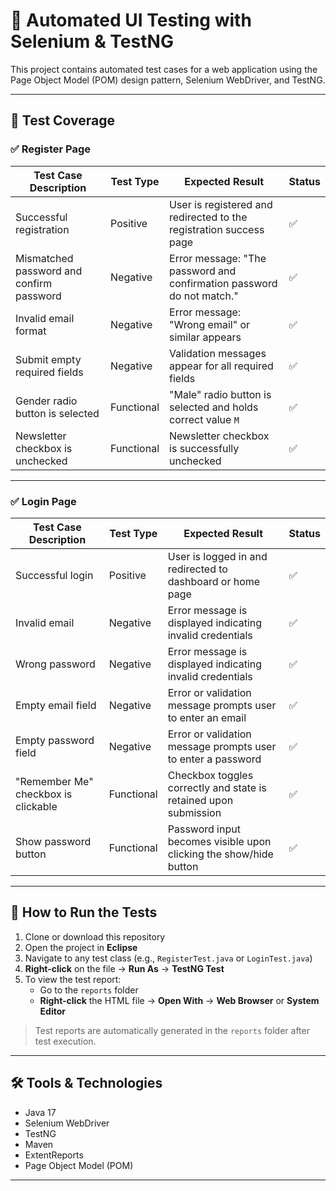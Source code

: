 # 🧪 Automated UI Testing with Selenium & TestNG

This project contains automated test cases for a web application using the Page Object Model (POM) design pattern, Selenium WebDriver, and TestNG.

---

## 📄 Test Coverage

### ✅ Register Page

| Test Case Description                         | Test Type   | Expected Result                                                                 | Status |
|-----------------------------------------------|-------------|---------------------------------------------------------------------------------|--------|
| Successful registration                       | Positive    | User is registered and redirected to the registration success page              | ✅     |
| Mismatched password and confirm password      | Negative    | Error message: "The password and confirmation password do not match."           | ✅     |
| Invalid email format                          | Negative    | Error message: "Wrong email" or similar appears                                 | ✅     |
| Submit empty required fields                  | Negative    | Validation messages appear for all required fields                              | ✅     |
| Gender radio button is selected               | Functional  | "Male" radio button is selected and holds correct value `M`                     | ✅     |
| Newsletter checkbox is unchecked              | Functional  | Newsletter checkbox is successfully unchecked                                   | ✅     |

---

### ✅ Login Page

| Test Case Description                         | Test Type   | Expected Result                                                                 | Status |
|-----------------------------------------------|-------------|---------------------------------------------------------------------------------|--------|
| Successful login                              | Positive    | User is logged in and redirected to dashboard or home page                      | ✅     |
| Invalid email                                 | Negative    | Error message is displayed indicating invalid credentials                       | ✅     |
| Wrong password                                | Negative    | Error message is displayed indicating invalid credentials                       | ✅     |
| Empty email field                             | Negative    | Error or validation message prompts user to enter an email                      | ✅     |
| Empty password field                          | Negative    | Error or validation message prompts user to enter a password                    | ✅     |
| "Remember Me" checkbox is clickable           | Functional  | Checkbox toggles correctly and state is retained upon submission                | ✅     |
| Show password button                          | Functional  | Password input becomes visible upon clicking the show/hide button               | ✅     |

---

## 🚀 How to Run the Tests

1. Clone or download this repository  
2. Open the project in **Eclipse**  
3. Navigate to any test class (e.g., `RegisterTest.java` or `LoginTest.java`)  
4. **Right-click** on the file → **Run As** → **TestNG Test**  
5. To view the test report:
   - Go to the `reports` folder  
   - **Right-click** the HTML file → **Open With** → **Web Browser** or **System Editor**

> Test reports are automatically generated in the `reports` folder after test execution.

---

## 🛠️ Tools & Technologies

- Java 17  
- Selenium WebDriver  
- TestNG  
- Maven  
- ExtentReports  
- Page Object Model (POM)

---
